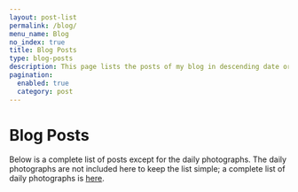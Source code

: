 ```yaml
---
layout: post-list
permalink: /blog/
menu_name: Blog
no_index: true
title: Blog Posts
type: blog-posts
description: This page lists the posts of my blog in descending date order.
pagination: 
  enabled: true
  category: post
---
```

# Blog Posts

Below is a complete list of posts except for the daily photographs. The daily photographs are not included here to keep the list simple; a complete list of daily photographs is [here](/blog/tags/daily-photograph/). 